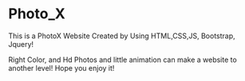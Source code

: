 # Photo_X
This is a PhotoX Website Created by Using HTML,CSS,JS, Bootstrap, Jquery!

Right Color, and Hd Photos and little animation can make a website to another level!
Hope you enjoy it!
